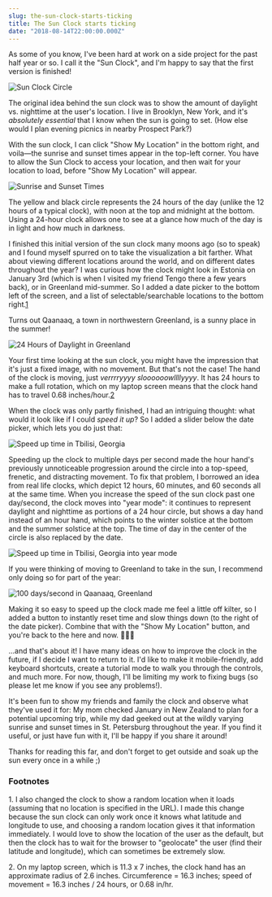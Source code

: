 ```yaml
---
slug: the-sun-clock-starts-ticking
title: The Sun Clock starts ticking
date: "2018-08-14T22:00:00.000Z"
---
```


As some of you know, I've been hard at work on a side project for the past half year or so. I call it the "Sun Clock", and I'm happy to say that the first version is finished!

![Sun Clock Circle](./images/sun_clock_circle_only.png)

The original idea behind the sun clock was to show the amount of daylight vs. nighttime at the user's location. I live in Brooklyn, New York, and it's _absolutely essential_ that I know when the sun is going to set. (How else would I plan evening picnics in nearby Prospect Park?)

With the sun clock, I can click "Show My Location" in the bottom right, and voila—the sunrise and sunset times appear in the top-left corner. You have to allow the Sun Clock to access your location, and then wait for your location to load, before "Show My Location" will appear.

![Sunrise and Sunset Times](./images/sun_times.png)

The yellow and black circle represents the 24 hours of the day (unlike the 12 hours of a typical clock), with noon at the top and midnight at the bottom. Using a 24-hour clock allows one to see at a glance how much of the day is in light and how much in darkness.

I finished this initial version of the sun clock many moons ago (so to speak) and I found myself spurred on to take the visualization a bit farther. What about viewing different locations around the world, and on different dates throughout the year? I was curious how the clock might look in Estonia on January 3rd (which is when I visited my friend Tengo there a few years back), or in Greenland mid-summer. So I added a date picker to the bottom left of the screen, and a list of selectable/searchable locations to the bottom right.[1](#footnote-1)

Turns out Qaanaaq, a town in northwestern Greenland, is a sunny place in the summer!

![24 Hours of Daylight in Greenland](./images/greenland_24_hours_daylight.png)

Your first time looking at the sun clock, you might have the impression that it's just a fixed image, with no movement. But that's not the case! The hand of the clock is moving, just _verrrryyyy sloooooowllllyyyy_. It has 24 hours to make a full rotation, which on my laptop screen means that the clock hand has to travel 0.68 inches/hour.[2](#footnote-2)

When the clock was only partly finished, I had an intriguing thought: what would it look like if I could _speed it up_? So I added a slider below the date picker, which lets you do just that:

![Speed up time in Tbilisi, Georgia](./images/speed_up_tbilisi.gif)

Speeding up the clock to multiple days per second made the hour hand's previously unnoticeable progression around the circle into a top-speed, frenetic, and distracting movement. To fix that problem, I borrowed an idea from real life clocks, which depict 12 hours, 60 minutes, and 60 seconds all at the same time. When you increase the speed of the sun clock past one day/second, the clock moves into "year mode": it continues to represent daylight and nighttime as portions of a 24 hour circle, but shows a day hand instead of an hour hand, which points to the winter solstice at the bottom and the summer solstice at the top. The time of day in the center of the circle is also replaced by the date.

![Speed up time in Tbilisi, Georgia into year mode](./images/speed_up_tbilisi_into_year_mode.gif)

If you were thinking of moving to Greenland to take in the sun, I recommend only doing so for part of the year:

![100 days/second in Qaanaaq, Greenland](./images/greenland_100_days_per_second.gif)

Making it so easy to speed up the clock made me feel a little off kilter, so I added a button to instantly reset time and slow things down (to the right of the date picker). Combine that with the "Show My Location" button, and you're back to the here and now. 🧘‍♂️🧘

...and that's about it! I have many ideas on how to improve the clock in the future, if I decide I want to return to it. I'd like to make it mobile-friendly, add keyboard shortcuts, create a tutorial mode to walk you through the controls, and much more. For now, though, I'll be limiting my work to fixing bugs (so please let me know if you see any problems!).

It's been fun to show my friends and family the clock and observe what they've used it for: My mom checked January in New Zealand to plan for a potential upcoming trip, while my dad geeked out at the wildly varying sunrise and sunset times in St. Petersburg throughout the year. If you find it useful, or just have fun with it, I'll be happy if you share it around!

Thanks for reading this far, and don't forget to get outside and soak up the sun every once in a while ;)

### Footnotes

<a name="footnote-1">1. I also changed the clock to show a random location when it loads (assuming that no location is specified in the URL). I made this change because the sun clock can only work once it knows what latitude and longitude to use, and choosing a random location gives it that information immediately. I would love to show the location of the user as the default, but then the clock has to wait for the browser to "geolocate" the user (find their latitude and longitude), which can sometimes be extremely slow.</a>

<a name="footnote-2">2. On my laptop screen, which is 11.3 x 7 inches, the clock hand has an approximate radius of 2.6 inches. Circumference = 16.3 inches; speed of movement = 16.3 inches / 24 hours, or 0.68 in/hr.</a>
